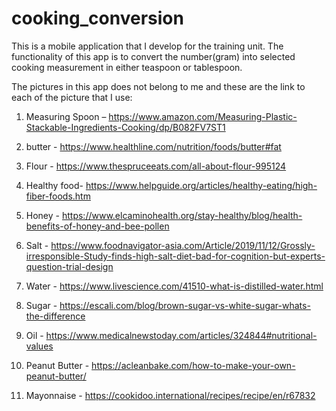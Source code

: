 # cooking_conversion

This is a mobile application that I develop for the training unit. The functionality of this app is to convert the number(gram) into selected cooking measurement in either teaspoon or tablespoon.

The pictures in this app does not belong to me and these are the link to each of the picture that I use:

1.	Measuring Spoon –
 https://www.amazon.com/Measuring-Plastic-Stackable-Ingredients-Cooking/dp/B082FV7ST1

2.	butter - https://www.healthline.com/nutrition/foods/butter#fat

3.	Flour - https://www.thespruceeats.com/all-about-flour-995124

4.	Healthy food- https://www.helpguide.org/articles/healthy-eating/high-fiber-foods.htm

5.	Honey - https://www.elcaminohealth.org/stay-healthy/blog/health-benefits-of-honey-and-bee-pollen

6.	Salt - https://www.foodnavigator-asia.com/Article/2019/11/12/Grossly-irresponsible-Study-finds-high-salt-diet-bad-for-cognition-but-experts-question-trial-design

7.	Water - https://www.livescience.com/41510-what-is-distilled-water.html

8.	Sugar - https://escali.com/blog/brown-sugar-vs-white-sugar-whats-the-difference

9.	Oil - https://www.medicalnewstoday.com/articles/324844#nutritional-values

10.	Peanut Butter - https://acleanbake.com/how-to-make-your-own-peanut-butter/

11.	Mayonnaise - https://cookidoo.international/recipes/recipe/en/r67832

